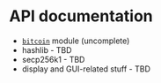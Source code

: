 # API documentation

- [`bitcoin`](./bitcoin) module (uncomplete)
- hashlib - TBD
- secp256k1 - TBD
- display and GUI-related stuff - TBD
